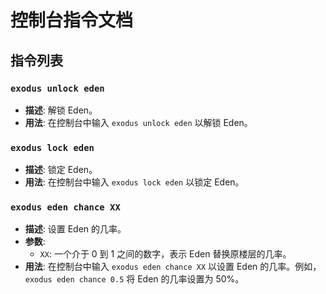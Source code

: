 # 控制台指令文档

## 指令列表

### `exodus unlock eden`
- **描述**: 解锁 Eden。
- **用法**: 在控制台中输入 `exodus unlock eden` 以解锁 Eden。

### `exodus lock eden`
- **描述**: 锁定 Eden。
- **用法**: 在控制台中输入 `exodus lock eden` 以锁定 Eden。

### `exodus eden chance XX`
- **描述**: 设置 Eden 的几率。
- **参数**:
  - `XX`: 一个介于 0 到 1 之间的数字，表示 Eden 替换原楼层的几率。
- **用法**: 在控制台中输入 `exodus eden chance XX` 以设置 Eden 的几率。例如，`exodus eden chance 0.5` 将 Eden 的几率设置为 50%。